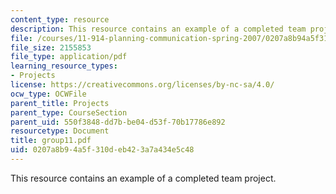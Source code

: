 ```yaml
---
content_type: resource
description: This resource contains an example of a completed team project.
file: /courses/11-914-planning-communication-spring-2007/0207a8b94a5f310deb423a7a434e5c48_group11.pdf
file_size: 2155853
file_type: application/pdf
learning_resource_types:
- Projects
license: https://creativecommons.org/licenses/by-nc-sa/4.0/
ocw_type: OCWFile
parent_title: Projects
parent_type: CourseSection
parent_uid: 550f3848-dd7b-be04-d53f-70b17786e892
resourcetype: Document
title: group11.pdf
uid: 0207a8b9-4a5f-310d-eb42-3a7a434e5c48
---
```

This resource contains an example of a completed team project.